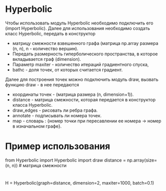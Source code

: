 # Hyperbolic
Чтобы использовать модуль Hyperbolic необходимо подключить его (import Hyperbolic). Далее для использования необходимо создать класс Hyperbolic, передать в конструктор 
* матрицу смежности взвешенного графа (матрица np.array размера (n, n), n - количество вершин).
* Передать размерность гиперболического пространства, в которое вкладывается граф (dimension). 
* Параметр maxiter - количество итераций градиентного спуска, 
* bathc - доля точек, от которых считается градиент.

Далее для построения точек можно подключить модуль draw, вызвать функцию draw - в нее передаются 
* координаты точек - (матрица размера (n, dimension+1)). 
* distance - матрица смежности, которая передается в конструктор класса Hyperbolic. 
* draw_edges - рисовать ли ребра графа. 
* annotate - подписывать ли номера точек. 
* map - словарь : {номер точки при пересавлении ее номера -> номер в изначальном графе}.

# Пример использования
from Hyperbolic import Hyperbolic
import draw
distance = np.array(size=(n, n)) # матрица смежности 
#
H = Hyperbolic(graph=distance, dimension=2, maxiter=1000, batch=0.1) 
